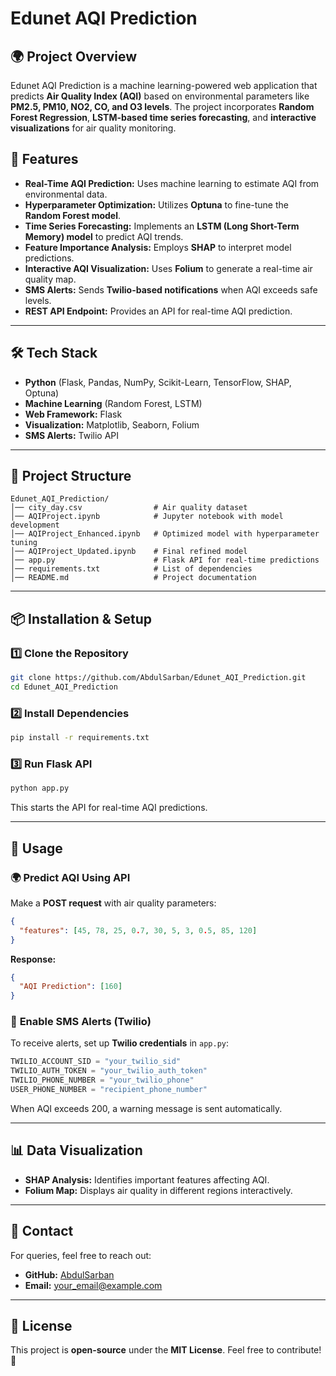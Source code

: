 # Edunet AQI Prediction

## 🌍 Project Overview
Edunet AQI Prediction is a machine learning-powered web application that predicts **Air Quality Index (AQI)** based on environmental parameters like **PM2.5, PM10, NO2, CO, and O3 levels**. The project incorporates **Random Forest Regression**, **LSTM-based time series forecasting**, and **interactive visualizations** for air quality monitoring.

## 🚀 Features
- **Real-Time AQI Prediction:** Uses machine learning to estimate AQI from environmental data.
- **Hyperparameter Optimization:** Utilizes **Optuna** to fine-tune the **Random Forest model**.
- **Time Series Forecasting:** Implements an **LSTM (Long Short-Term Memory) model** to predict AQI trends.
- **Feature Importance Analysis:** Employs **SHAP** to interpret model predictions.
- **Interactive AQI Visualization:** Uses **Folium** to generate a real-time air quality map.
- **SMS Alerts:** Sends **Twilio-based notifications** when AQI exceeds safe levels.
- **REST API Endpoint:** Provides an API for real-time AQI prediction.

---

## 🛠️ Tech Stack
- **Python** (Flask, Pandas, NumPy, Scikit-Learn, TensorFlow, SHAP, Optuna)
- **Machine Learning** (Random Forest, LSTM)
- **Web Framework:** Flask
- **Visualization:** Matplotlib, Seaborn, Folium
- **SMS Alerts:** Twilio API

---

## 📂 Project Structure
```
Edunet_AQI_Prediction/
│── city_day.csv                # Air quality dataset
│── AQIProject.ipynb            # Jupyter notebook with model development
│── AQIProject_Enhanced.ipynb   # Optimized model with hyperparameter tuning
│── AQIProject_Updated.ipynb    # Final refined model
│── app.py                      # Flask API for real-time predictions
│── requirements.txt            # List of dependencies
│── README.md                   # Project documentation
```

---

## 📦 Installation & Setup

### 1️⃣ Clone the Repository
```bash
git clone https://github.com/AbdulSarban/Edunet_AQI_Prediction.git
cd Edunet_AQI_Prediction
```

### 2️⃣ Install Dependencies
```bash
pip install -r requirements.txt
```

### 3️⃣ Run Flask API
```bash
python app.py
```
This starts the API for real-time AQI predictions.

---

## 🎯 Usage
### 🌍 **Predict AQI Using API**
Make a **POST request** with air quality parameters:
```json
{
  "features": [45, 78, 25, 0.7, 30, 5, 3, 0.5, 85, 120]
}
```
**Response:**
```json
{
  "AQI Prediction": [160]
}
```

### 📲 **Enable SMS Alerts (Twilio)**
To receive alerts, set up **Twilio credentials** in `app.py`:
```python
TWILIO_ACCOUNT_SID = "your_twilio_sid"
TWILIO_AUTH_TOKEN = "your_twilio_auth_token"
TWILIO_PHONE_NUMBER = "your_twilio_phone"
USER_PHONE_NUMBER = "recipient_phone_number"
```
When AQI exceeds 200, a warning message is sent automatically.

---

## 📊 Data Visualization
- **SHAP Analysis:** Identifies important features affecting AQI.
- **Folium Map:** Displays air quality in different regions interactively.

---

## 📧 Contact
For queries, feel free to reach out:
- **GitHub:** [AbdulSarban](https://github.com/AbdulSarban)
- **Email:** your_email@example.com

---

## 📜 License
This project is **open-source** under the **MIT License**. Feel free to contribute! 🚀

